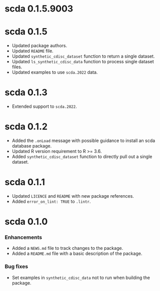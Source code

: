 # scda 0.1.5.9003

# scda 0.1.5

* Updated package authors.
* Updated `README` file.
* Updated `synthetic_cdisc_dataset` function to return a single dataset.
* Updated `ls_synthetic_cdisc_data` function to process single dataset files.
* Updated examples to use `scda.2022` data.

# scda 0.1.3

* Extended support to `scda.2022`.

# scda 0.1.2

* Added the `.onLoad` message with possible guidance to install an scda database package.
* Updated R version requirement to R >= 3.6.
* Added `synthetic_cdisc_dataset` function to directly pull out a single dataset.

# scda 0.1.1

* Updated `LICENCE` and `README` with new package references.
* Added `error_on_lint: TRUE` to `.lintr`.

# scda 0.1.0

### Enhancements
* Added a `NEWS.md` file to track changes to the package.
* Added a `README.md` file with a basic description of the package.

### Bug fixes
* Set examples in `synthetic_cdisc_data` not to run when building the package.
